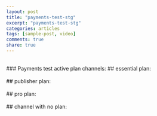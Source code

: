 ```yaml
---
layout: post
title: "payments-test-stg"
excerpt: "payments-test-stg"
categories: articles
tags: [sample-post, video]
comments: true
share: true
---
```

<br>
### Payments test active plan channels:
## essential plan:
<br>
<div class="apester-media" data-media-id="5d405962d1bef02db6e21abf" height="354"></div><script async
src="https://static.stg.apester.com/js/sdk/latest/apester-sdk.js"></script>
<br>
## publisher plan:
<br>
<div class="apester-media" data-media-id="5d40664cd1bef03afbe21aca" height="354"></div><script async src="https://static.stg.apester.com/js/sdk/latest/apester-sdk.js"></script>
<br>
## pro plan:
<br>
<div class="apester-media" data-media-id="5d40565cd1bef04322e21abb" height="354"></div><script async
src="https://static.stg.apester.com/js/sdk/latest/apester-sdk.js"></script>
<br>
## channel with no plan:
<br>
<div class="apester-media" data-media-id="5d406177d1bef04d50e21ac6" height="372"></div><script async src="https://static.stg.apester.com/js/sdk/latest/apester-sdk.js"></script>

